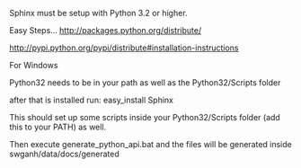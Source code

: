 Sphinx must be setup with Python 3.2 or higher.

Easy Steps...
http://packages.python.org/distribute/

http://pypi.python.org/pypi/distribute#installation-instructions

For Windows

Python32 needs to be in your path as well as the Python32/Scripts folder

after that is installed run:
easy_install Sphinx

This should set up some scripts inside your Python32/Scripts folder (add this to your PATH) as well.

Then execute generate_python_api.bat and the files will be generated inside swganh/data/docs/generated